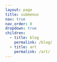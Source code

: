 ```yaml
---
layout: page
title: submenus
nav: true
nav_order: 8
dropdown: true
children:
  - title: blog
    permalink: /blog/
  - title: art
    permalink: /art/
---
```

